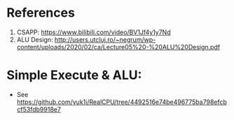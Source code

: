 
# References

1. CSAPP: https://www.bilibili.com/video/BV1Jf4y1y7Nd
2. ALU Design: http://users.utcluj.ro/~negrum/wp-content/uploads/2020/02/ca/Lecture05%20-%20ALU%20Design.pdf

# Simple Execute & ALU:

- See https://github.com/yuk1i/RealCPU/tree/4492516e74be496775ba798efcbcf53fdb9918e7